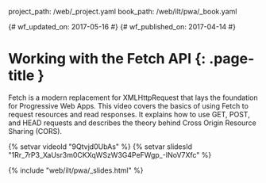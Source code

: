 project_path: /web/_project.yaml book_path: /web/ilt/pwa/_book.yaml

{# wf_updated_on: 2017-05-16 #} {# wf_published_on: 2017-04-14 #}

# Working with the Fetch API {: .page-title }

Fetch is a modern replacement for XMLHttpRequest that lays the foundation for Progressive Web Apps. This video covers the basics of using Fetch to request resources and read responses. It explains how to use GET, POST, and HEAD requests and describes the theory behind Cross Origin Resource Sharing (CORS).

{% setvar videoId "9Qtvjd0UbAs" %} {% setvar slidesId "1Rr_7rP3_XaUsr3m0CKXqWSzW3G4PeFWgp_-INoV7Xfc" %}

{% include "web/ilt/pwa/_slides.html" %}